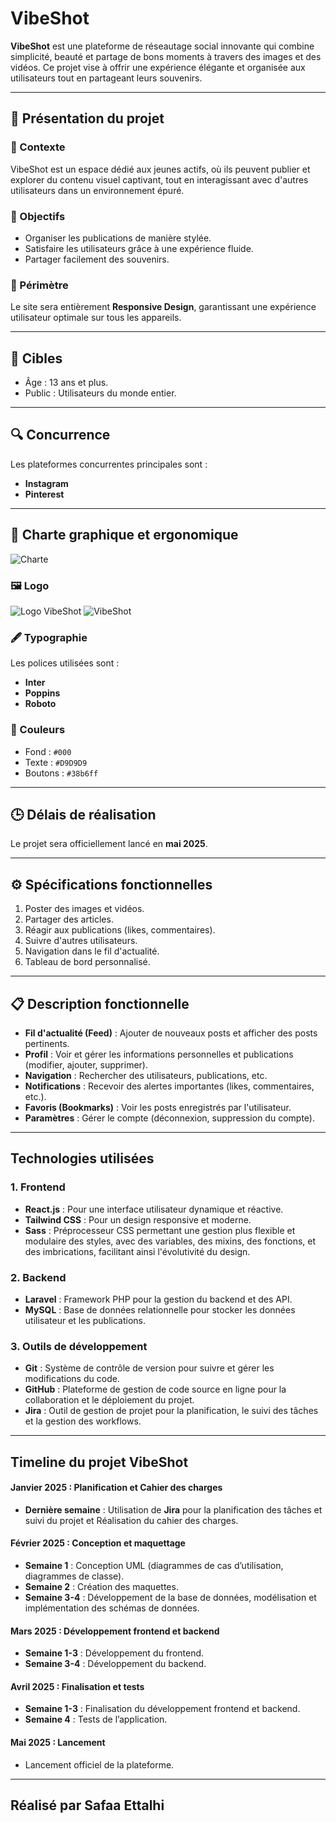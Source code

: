 # VibeShot

**VibeShot** est une plateforme de réseautage social innovante qui combine simplicité, beauté et partage de bons moments à travers des images et des vidéos. Ce projet vise à offrir une expérience élégante et organisée aux utilisateurs tout en partageant leurs souvenirs.

---

## 🚀 Présentation du projet

### 🎯 Contexte
VibeShot est un espace dédié aux jeunes actifs, où ils peuvent publier et explorer du contenu visuel captivant, tout en interagissant avec d'autres utilisateurs dans un environnement épuré.

### 🌟 Objectifs
- Organiser les publications de manière stylée.
- Satisfaire les utilisateurs grâce à une expérience fluide.
- Partager facilement des souvenirs.

### 📱 Périmètre
Le site sera entièrement **Responsive Design**, garantissant une expérience utilisateur optimale sur tous les appareils.

---

## 🎯 Cibles
- Âge : 13 ans et plus.
- Public : Utilisateurs du monde entier.

---

## 🔍 Concurrence
Les plateformes concurrentes principales sont :
- **Instagram**
- **Pinterest**

---

## 🎨 Charte graphique et ergonomique
![Charte](images/shart.png)
### 🖼️ Logo
![Logo VibeShot](images/logo.png)
![VibeShot](images/vibs.png)

### 🖋️ Typographie
Les polices utilisées sont :
- **Inter**
- **Poppins**
- **Roboto**

### 🎨 Couleurs  
- Fond : `#000`  
- Texte : `#D9D9D9`  
- Boutons : `#38b6ff`

---

## 🕒 Délais de réalisation
Le projet sera officiellement lancé en **mai 2025**.

---

## ⚙️ Spécifications fonctionnelles

1. Poster des images et vidéos.
2. Partager des articles.
3. Réagir aux publications (likes, commentaires).
4. Suivre d'autres utilisateurs.
5. Navigation dans le fil d'actualité.
6. Tableau de bord personnalisé.

---

## 📋 Description fonctionnelle

- **Fil d'actualité (Feed)** : Ajouter de nouveaux posts et afficher des posts pertinents.
- **Profil** : Voir et gérer les informations personnelles et publications (modifier, ajouter, supprimer).
- **Navigation** : Rechercher des utilisateurs, publications, etc.
- **Notifications** : Recevoir des alertes importantes (likes, commentaires, etc.).
- **Favoris (Bookmarks)** : Voir les posts enregistrés par l'utilisateur.
- **Paramètres** : Gérer le compte (déconnexion, suppression du compte).

---
## Technologies utilisées

### 1. Frontend
- **React.js** : Pour une interface utilisateur dynamique et réactive.
- **Tailwind CSS** : Pour un design responsive et moderne.
- **Sass** : Préprocesseur CSS permettant une gestion plus flexible et modulaire des styles, avec des variables, des mixins, des fonctions, et des imbrications, facilitant ainsi l'évolutivité du design.

### 2. Backend
- **Laravel** : Framework PHP pour la gestion du backend et des API.
- **MySQL** : Base de données relationnelle pour stocker les données utilisateur et les publications.

### 3. Outils de développement
- **Git** : Système de contrôle de version pour suivre et gérer les modifications du code.
- **GitHub** : Plateforme de gestion de code source en ligne pour la collaboration et le déploiement du projet.
- **Jira** : Outil de gestion de projet pour la planification, le suivi des tâches et la gestion des workflows.

---

## Timeline du projet VibeShot

#### **Janvier 2025 : Planification et Cahier des charges**
- **Dernière semaine** : Utilisation de **Jira** pour la planification des tâches et suivi du projet et Réalisation du cahier des charges.

#### **Février 2025 : Conception et maquettage**
- **Semaine 1** : Conception UML (diagrammes de cas d’utilisation, diagrammes de classe).
- **Semaine 2** : Création des maquettes.
- **Semaine 3-4** : Développement de la base de données, modélisation et implémentation des schémas de données.

#### **Mars 2025 : Développement frontend et backend**
- **Semaine 1-3** : Développement du frontend.
- **Semaine 3-4** : Développement du backend.

#### **Avril 2025 : Finalisation et tests**
- **Semaine 1-3** : Finalisation du développement frontend et backend.
- **Semaine 4** : Tests de l’application.

#### **Mai 2025 : Lancement**
- Lancement officiel de la plateforme.

---

## Réalisé par Safaa Ettalhi
